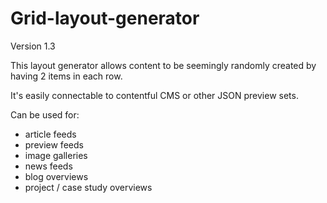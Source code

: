 # Grid-layout-generator

Version 1.3

This layout generator allows content to be seemingly randomly created by having 2 items in each row.

It's easily connectable to contentful CMS or other JSON preview sets. 

Can be used for:

- article feeds
- preview feeds
- image galleries
- news feeds
- blog overviews
- project / case study overviews
